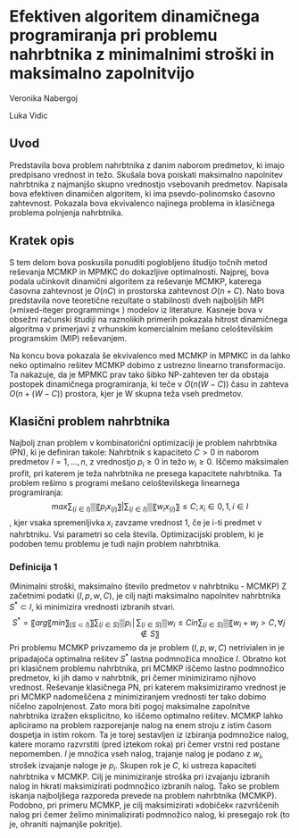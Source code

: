 # Efektiven algoritem dinamičnega programiranja pri problemu nahrbtnika z minimalnimi stroški in maksimalno zapolnitvijo

Veronika Nabergoj

Luka Vidic
 
## Uvod

Predstavila bova problem nahrbtnika z danim naborom predmetov, ki imajo predpisano vrednost in težo. Skušala bova poiskati maksimalno napolnitev nahrbtnika z najmanjšo skupno vrednostjo vsebovanih predmetov. Napisala bova efektiven dinamičen algoritem, ki ima psevdo-polinomsko časovno zahtevnost. Pokazala bova ekvivalenco najinega problema in klasičnega problema polnjenja nahrbtnika. 

## Kratek opis
S tem delom bova poskusila ponuditi poglobljeno študijo točnih metod reševanja MCMKP in MPMKC do dokazljive optimalnosti.
Najprej, bova podala učinkovit dinamični algoritem za reševanje MCMKP, katerega časovna zahtevnost je $O(nC)$ in prostorska zahtevnost $O(n+C)$. Nato bova predstavila nove teoretične rezultate o stabilnosti dveh najboljših MPI (»mixed-iteger programming« ) modelov iz literature. Kasneje bova v obsežni računski študiji na raznolikih primerih pokazala hitrost dinamičnega algoritma v primerjavi z vrhunskim komercialnim mešano celoštevilskim programskim (MIP) reševanjem.

Na koncu bova pokazala še ekvivalenco med MCMKP in MPMKC in da lahko neko optimalno rešitev MCMKP dobimo z ustrezno linearno transformacijo. Ta nakazuje, da je MPMKC prav tako šibko NP-zahteven ter da obstaja postopek dinamičnega programiranja, ki teče v $O(n(W-C))$ času in zahteva $O(n+(W-C))$ prostora, kjer je W skupna teža vseh predmetov. 

## Klasični problem nahrbtnika

Najbolj znan problem v kombinatorični optimizaciji je problem nahrbtnika (PN), ki je definiran takole: Nahrbtnik s kapaciteto $C>0$ in naborom predmetov $I={1,…,n}$, z vrednostjo $p_i≥0$ in težo $w_i≥0$. Iščemo maksimalen profit, pri katerem je teža nahrbtnika ne presega kapacitete nahrbtnika. Ta problem rešimo s programi mešano celoštevilskega linearnega programiranja:
$$max⁡{∑_(i∈I)▒〖p_i x_(i ) 〗| ∑_(i∈I)▒〖w_i x_(i ) 〗≤C; x_i∈{0,1},i∈I}$$,
kjer vsaka spremenljivka $x_i$ zavzame vrednost 1, če je i-ti predmet v nahrbtniku. Vsi parametri so cela števila. 
Optimizacijski problem, ki je podoben temu problemu je tudi najin problem nahrbtnika.

### Definicija 1
(Minimalni stroški, maksimalno število predmetov v nahrbtniku - MCMKP)
 Z začetnimi podatki $(I,p,w,C)$, je cilj najti maksimalno napolnitev nahrbtnika  $S^*⊂I$, ki minimizira vrednosti izbranih stvari.
$$S^*=〖arg 〖min〗_(S⊂ I)〗⁡{∑_(i∈S)▒p_i │∑_(i∈S)▒w_i ≤C  in ∑_(i∈S)▒〖w_i+w_j>C,∀j∉S〗}$$
Pri problemu MCMKP privzamemo da je problem $(I,p,w,C)$ netrivialen in je pripadajoča optimalna rešitev $S^*$ lastna podmnožica množice $I$. Obratno kot pri klasičnem problemu nahrbtnika, pri MCMKP iščemo lastno podmnožico predmetov, ki jih damo v nahrbtnik, pri čemer minimiziramo njihovo vrednost. Reševanje klasičnega PN, pri katerem maksimiziramo vrednost je pri MCMKP nadomeščena z minimiziranjem vrednosti ter tako dobimo ničelno zapolnjenost. Zato mora biti pogoj maksimalne zapolnitve nahrbtnika izražen eksplicitno, ko iščemo optimalno rešitev. 
MCMKP lahko apliciramo na problem razporejanje nalog na enem stroju z istim časom dospetja in istim rokom. Ta je torej sestavljen iz izbiranja podmnožice nalog, katere moramo razvrstiti (pred iztekom roka) pri čemer vrstni red postane nepomemben. $I$ je množica vseh nalog, trajanje nalog je podano z  $w_i$, strošek izvajanje naloge je  $p_i$. Skupen rok je $C$, ki ustreza kapaciteti nahrbtnika v MCMKP. Cilj je minimiziranje stroška pri izvajanju izbranih nalog in hkrati maksimizirati podmnožico izbranih nalog. Tako se problem iskanja najboljšega razporeda prevede na problem nahrbtnika (MCMKP).
Podobno, pri primeru MCMKP, je cilj maksimizirati »dobiček« razvrščenih nalog pri čemer želimo minimalizirati podmnožico nalog, ki presegajo rok (to je, ohraniti najmanjše pokritje). 
 
